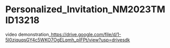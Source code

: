 # Personalized_Invitation_NM2023TMID13218


video demonstration_https://drive.google.com/file/d/1-5I0zjquqsGY4c5WKO7OgELqmh_pIFPt/view?usp=drivesdk
